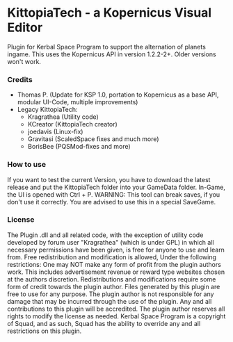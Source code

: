 KittopiaTech - a Kopernicus Visual Editor
=========================
Plugin for Kerbal Space Program to support the alternation of planets ingame.
This uses the Kopernicus API in version 1.2.2-2+. Older versions won't work.

### Credits
- Thomas P. (Update for KSP 1.0, portation to Kopernicus as a base API, modular UI-Code, multiple improvements)
- Legacy KittopiaTech:
  - Kragrathea (Utility code)
  - KCreator (KittopiaTech creator)
  - joedavis (Linux-fix)
  - Gravitasi (ScaledSpace fixes and much more)
  - BorisBee (PQSMod-fixes and more)

### How to use
If you want to test the current Version, you have to download the latest release and put the KittopiaTech folder into your GameData folder. In-Game, the UI is opened with Ctrl + P.
WARNING: This tool can break saves, if you don't use it correctly. You are advised to use this in a special SaveGame.

### License
The Plugin .dll and all related code, with the exception of utility code developed by forum user "Kragrathea" (which is under GPL) in which all necessary permissions have been given, is free for anyone to use and learn from.
Free redistribution and modification is allowed, Under the following restrictions: One may NOT make any form of profit from the plugin authors work. This includes advertisement revenue or reward type websites chosen at the authors discretion.
Redistributions and modifications require some form of credit towards the plugin author.
Files generated by this plugin are free to use for any purpose. The plugin author is not responsible for any damage that may be incurred through the use of the plugin. Any and all contributions to this plugin will be accredited.
The plugin author reserves all rights to modify the license as needed.
Kerbal Space Program is a copyright of Squad, and as such, Squad has the ability to override any and all restrictions on this plugin. 
